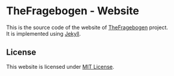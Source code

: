 TheFragebogen - Website
===

This is the source code of the website of [TheFragebogen](www.theFragebogen.de) project.  
It is implemented using [Jekyll](https://jekyllrb.com/).

License
---
This website is licensed under [MIT License](https://opensource.org/licenses/MIT).
